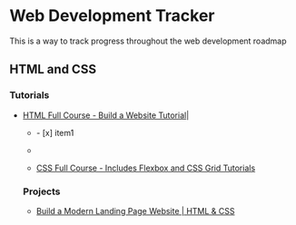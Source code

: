 # Web Development Tracker
This is a way to track progress throughout the web development roadmap

## HTML and CSS
### Tutorials 
- [HTML Full Course - Build a Website Tutorial](https://www.youtube.com/watch?v=pQN-pnXPaVg&list=PLWKjhJtqVAbnSe1qUNMG7AbPmjIG54u88&index=2)|<ul><li>- [x] item1</li><li>
  
- [CSS Full Course - Includes Flexbox and CSS Grid Tutorials](https://www.youtube.com/watch?v=ieTHC78giGQ&list=PLWKjhJtqVAbnSe1qUNMG7AbPmjIG54u88&index=3) 
  
### Projects
- [Build a Modern Landing Page Website | HTML & CSS](https://www.youtube.com/watch?v=X1dz0xRbSJc&list=PLillGF-RfqbZTASqIqdvm1R5mLrQq79CU&index=52) 
